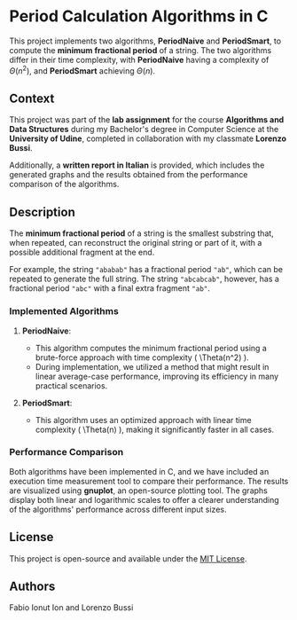 # Period Calculation Algorithms in C

This project implements two algorithms, **PeriodNaive** and **PeriodSmart**, to compute the **minimum fractional period** of a string. The two algorithms differ in their time complexity, with **PeriodNaive** having a complexity of $\Theta(n^2)$, and **PeriodSmart** achieving $\Theta(n)$.

## Context

This project was part of the **lab assignment** for the course **Algorithms and Data Structures** during my Bachelor's degree in Computer Science at the **University of Udine**, completed in collaboration with my classmate **Lorenzo Bussi**.

Additionally, a **written report in Italian** is provided, which includes the generated graphs and the results obtained from the performance comparison of the algorithms.

## Description

The **minimum fractional period** of a string is the smallest substring that, when repeated, can reconstruct the original string or part of it, with a possible additional fragment at the end. 

For example, the string `"ababab"` has a fractional period `"ab"`, which can be repeated to generate the full string. The string `"abcabcab"`, however, has a fractional period `"abc"` with a final extra fragment `"ab"`.

### Implemented Algorithms

1. **PeriodNaive**:
   - This algorithm computes the minimum fractional period using a brute-force approach with time complexity \( \Theta(n^2) \). 
   - During implementation, we utilized a method that might result in linear average-case performance, improving its efficiency in many practical scenarios.

2. **PeriodSmart**:
   - This algorithm uses an optimized approach with linear time complexity \( \Theta(n) \), making it significantly faster in all cases.

### Performance Comparison

Both algorithms have been implemented in C, and we have included an execution time measurement tool to compare their performance. The results are visualized using **gnuplot**, an open-source plotting tool. The graphs display both linear and logarithmic scales to offer a clearer understanding of the algorithms' performance across different input sizes.

## License

This project is open-source and available under the [MIT License](./LICENSE).

## Authors

Fabio Ionut Ion and Lorenzo Bussi
